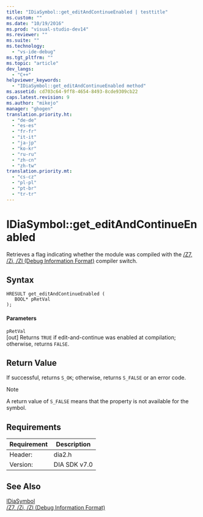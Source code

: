 ```yaml
---
title: "IDiaSymbol::get_editAndContinueEnabled | testtitle"
ms.custom: ""
ms.date: "10/19/2016"
ms.prod: "visual-studio-dev14"
ms.reviewer: ""
ms.suite: ""
ms.technology: 
  - "vs-ide-debug"
ms.tgt_pltfrm: ""
ms.topic: "article"
dev_langs: 
  - "C++"
helpviewer_keywords: 
  - "IDiaSymbol::get_editAndContinueEnabled method"
ms.assetid: cd703c64-9ff8-4654-8493-8cde9309cb22
caps.latest.revision: 9
ms.author: "mikejo"
manager: "ghogen"
translation.priority.ht: 
  - "de-de"
  - "es-es"
  - "fr-fr"
  - "it-it"
  - "ja-jp"
  - "ko-kr"
  - "ru-ru"
  - "zh-cn"
  - "zh-tw"
translation.priority.mt: 
  - "cs-cz"
  - "pl-pl"
  - "pt-br"
  - "tr-tr"
---
```

# IDiaSymbol::get_editAndContinueEnabled
Retrieves a flag indicating whether the module was compiled with the [/Z7, /Zi, /ZI (Debug Information Format)](../Topic/-Z7,%20-Zi,%20-ZI%20\(Debug%20Information%20Format\).md) compiler switch.  
  
## Syntax  
  
```cpp#  
HRESULT get_editAndContinueEnabled (   
   BOOL* pRetVal  
);  
```  
  
#### Parameters  
 `pRetVal`  
 [out] Returns `TRUE` if edit-and-continue was enabled at compilation; otherwise, returns `FALSE`.  
  
## Return Value  
 If successful, returns `S_OK`; otherwise, returns `S_FALSE` or an error code.  
  
> [!NOTE]
>  A return value of `S_FALSE` means that the property is not available for the symbol.  
  
## Requirements  
  
|Requirement|Description|  
|-----------------|-----------------|  
|Header:|dia2.h|  
|Version:|DIA SDK v7.0|  
  
## See Also  
 [IDiaSymbol](../debug-interface-access/idiasymbol.md)   
 [/Z7, /Zi, /ZI (Debug Information Format)](../Topic/-Z7,%20-Zi,%20-ZI%20\(Debug%20Information%20Format\).md)